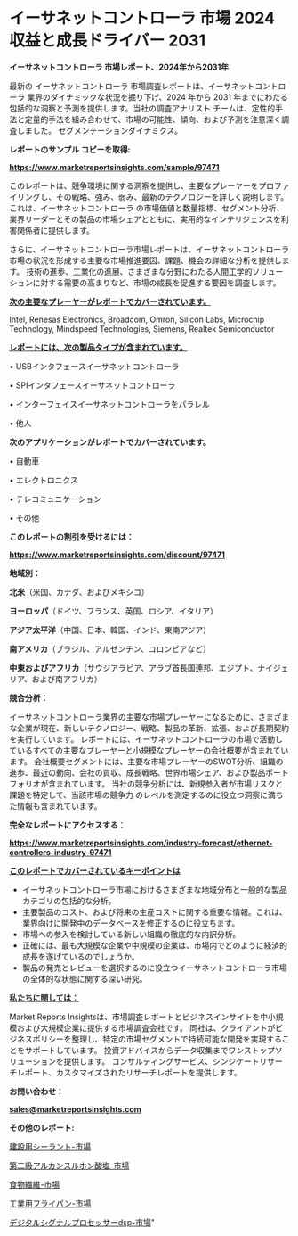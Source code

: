 # イーサネットコントローラ 市場 2024 収益と成長ドライバー 2031

<strong>イーサネットコントローラ 市場レポート、2024年から2031年</strong>

最新の イーサネットコントローラ 市場調査レポートは、イーサネットコントローラ 業界のダイナミックな状況を掘り下げ、2024 年から 2031 年までにわたる包括的な洞察と予測を提供します。当社の調査アナリスト チームは、定性的手法と定量的手法を組み合わせて、市場の可能性、傾向、および予測を注意深く調査しました。 セグメンテーションダイナミクス。



<strong>レポートのサンプル コピーを取得:</strong> <a href=https://www.marketreportsinsights.com/sample/97471>

<strong><u>https://www.marketreportsinsights.com/sample/97471</u></strong></a>

このレポートは、競争環境に関する洞察を提供し、主要なプレーヤーをプロファイリングし、その戦略、強み、弱み、最新のテクノロジーを詳しく説明します。 これは、イーサネットコントローラ の市場価値と数量指標、セグメント分析、業界リーダーとその製品の市場シェアとともに、実用的なインテリジェンスを利害関係者に提供します。

さらに、イーサネットコントローラ市場レポートは、イーサネットコントローラ市場の状況を形成する主要な市場推進要因、課題、機会の詳細な分析を提供します。 技術の進歩、工業化の進展、さまざまな分野にわたる人間工学的ソリューションに対する需要の高まりなど、市場の成長を促進する要因を調査します。



<strong><u>次の主要なプレーヤーがレポートでカバーされています。</u></strong>

Intel, Renesas Electronics, Broadcom, Omron, Silicon Labs, Microchip Technology, Mindspeed Technologies, Siemens, Realtek Semiconductor



<strong><u><b>レポートには、次の製品タイプが含まれています。</b></u></strong>

• USBインタフェースイーサネットコントローラ

•  SPIインタフェースイーサネットコントローラ

• インターフェイスイーサネットコントローラをパラレル

• 他人



<strong><b>次のアプリケーションがレポートでカバーされています。</b></strong>

• 自動車

• エレクトロニクス

• テレコミュニケーション

• その他



<strong><b>このレポートの割引を受けるには：</b></strong><a href=https://www.marketreportsinsights.com/discount/97471>

<strong><u>https://www.marketreportsinsights.com/discount/97471</u></strong></a>



<strong>地域別：</strong>



<strong>北米</strong>（米国、カナダ、およびメキシコ）



<strong>ヨーロッパ</strong>（ドイツ、フランス、英国、ロシア、イタリア）



<strong>アジア太平洋</strong>（中国、日本、韓国、インド、東南アジア）



<strong>南アメリカ</strong>（ブラジル、アルゼンチン、コロンビアなど）



<strong>中東およびアフリカ</strong>（サウジアラビア、アラブ首長国連邦、エジプト、ナイジェリア、および南アフリカ）



<strong>競合分析：</strong>

イーサネットコントローラ業界の主要な市場プレーヤーになるために、さまざまな企業が現在、新しいテクノロジー、戦略、製品の革新、拡張、および長期契約を実行しています。 レポートには、イーサネットコントローラの市場で活動しているすべての主要なプレーヤーと小規模なプレーヤーの会社概要が含まれています。 会社概要セグメントには、主要な市場プレーヤーのSWOT分析、組織の進歩、最近の動向、会社の買収、成長戦略、世界市場シェア、および製品ポートフォリオが含まれています。 当社の競争分析には、新規参入者が市場リスクと課題を特定して、当該市場の競争力 のレベルを測定するのに役立つ洞察に満ちた情報も含まれています。



<strong>完全なレポートにアクセスする</strong>：

<a href=https://www.marketreportsinsights.com/industry-forecast/ethernet-controllers-industry-97471>

<strong><u>https://www.marketreportsinsights.com/industry-forecast/ethernet-controllers-industry-97471</u></strong></a>



<strong><u><b>このレポートでカバーされているキーポイントは</b></u></strong>
<ul>
  <li>イーサネットコントローラ市場におけるさまざまな地域分布と一般的な製品カテゴリの包括的な分析。</li>
  <li>主要製品のコスト、および将来の生産コストに関する重要な情報。これは、業界向けに開発中のデータベースを修正するのに役立ちます。</li>
  <li>市場への参入を検討している新しい組織の徹底的な内訳分析。</li>
  <li>正確には、最も大規模な企業や中規模の企業は、市場内でどのように経済的成長を遂げているのでしょうか。</li>
  <li>製品の発売とレビューを選択するのに役立つイーサネットコントローラ市場の全体的な状態に関する深い研究。</li>
</ul>


<strong><u><b>私たちに関しては：</b></u></strong>

Market Reports Insightsは、市場調査レポートとビジネスインサイトを中小規模および大規模企業に提供する市場調査会社です。 同社は、クライアントがビジネスポリシーを整理し、特定の市場セグメントで持続可能な開発を実現することをサポートしています。 投資アドバイスからデータ収集までワンストップソリューションを提供します。 コンサルティングサービス、シンジケートリサーチレポート、カスタマイズされたリサーチレポートを提供します。



<strong><b>お問い合わせ</b></strong>：

<a href=mailto:sales@marketreportsinsights.com>

<strong><u>sales@marketreportsinsights.com</u></strong></a>



<strong>その他のレポート:</strong>

<a href=https://www.linkedin.com/pulse/建設用シーラント-市場-2023-総利益と主要ベンダー-2030-consumer-connection-collective-360-liywf/>建設用シーラント-市場</a>

<a href=https://www.linkedin.com/pulse/第二級アルカンスルホン酸塩-市場-2023-swot-分析と成長率-2030-pr-news-hub-b0l5f/>第二級アルカンスルホン酸塩-市場</a>

<a href=https://www.linkedin.com/pulse/食物繊維-市場-2023-総合分析と事業成長戦略-2030-trendsetters-testimonials-360-anal-lt9yf/>食物繊維-市場</a>

<a href=https://www.linkedin.com/pulse/工業用フライパン-市場-2023-swot-分析と成長率-2030-data-dive-discoveries-24-analysis-l3sof/>工業用フライパン-市場</a>

<a href=https://www.linkedin.com/pulse/デジタルシグナルプロセッサーdsp-市場-2023-swot-分析と成長率-pj7uf/>デジタルシグナルプロセッサーdsp-市場</a>"
